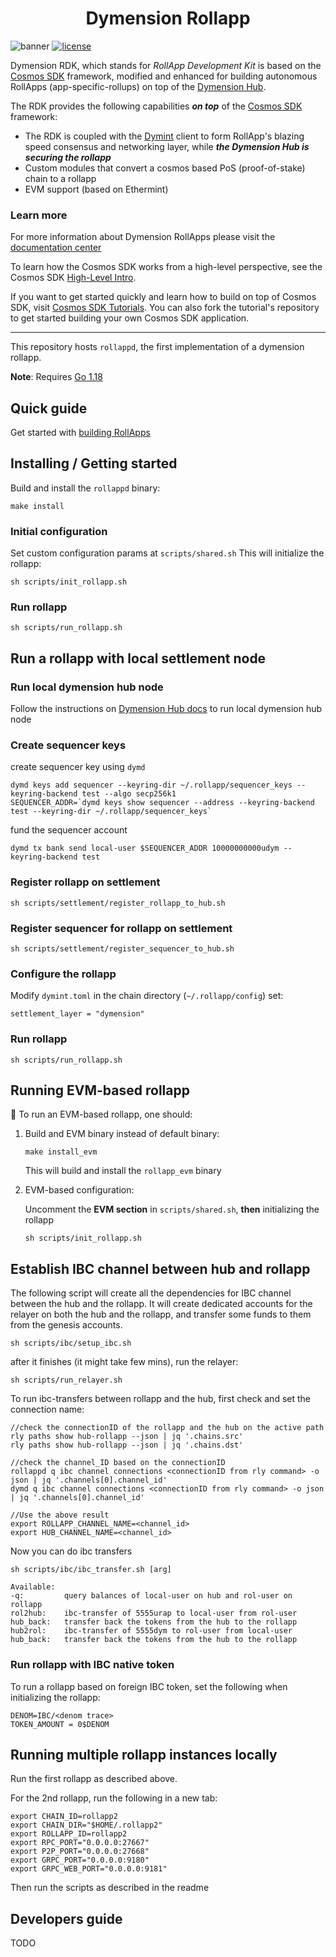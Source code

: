 <h1 align="center">Dymension Rollapp</h1>

![banner](https://user-images.githubusercontent.com/109034310/204804891-bdc0f7bc-4b17-4b4a-99ff-25153d3887ee.jpg)
[![license](https://img.shields.io/github/license/cosmos/cosmos-sdk.svg#thumbnail)](https://github.com/dymensionxyz/rdk/blob/main/LICENSE)

Dymension RDK, which stands for *RollApp Development Kit* is based on the [Cosmos SDK](https://github.com/cosmos/cosmos-sdk) framework, modified and enhanced for building autonomous RollApps (app-specific-rollups) on top of the [Dymension Hub](https://github.com/dymensionxyz/dymension).

The RDK provides the following capabilities ***on top*** of the [Cosmos SDK](https://github.com/cosmos/cosmos-sdk) framework:

* The RDK is coupled with the [Dymint](https://github.com/dymensionxyz/dymint) client to form RollApp's blazing speed consensus and networking layer, while ***the Dymension Hub is securing the rollapp***
* Custom modules that convert a cosmos based PoS (proof-of-stake) chain to a rollapp
* EVM support (based on Ethermint)

### Learn more

For more information about Dymension RollApps please visit the [documentation center](https://docs.dymension.xyz/)

To learn how the Cosmos SDK works from a high-level perspective, see the Cosmos SDK [High-Level Intro](https://docs.cosmos.network/main/intro/overview.html).

If you want to get started quickly and learn how to build on top of Cosmos SDK, visit [Cosmos SDK Tutorials](https://tutorials.cosmos.network). You can also fork the tutorial's repository to get started building your own Cosmos SDK application.

---

This repository hosts `rollappd`, the first implementation of a dymension rollapp.

**Note**: Requires [Go 1.18](https://go.dev/)

## Quick guide

Get started with [building RollApps](https://docs.dymension.xyz/develop/get-started/setup)

## Installing / Getting started

Build and install the ```rollappd``` binary:

```shell
make install
```

### Initial configuration

Set custom configuration params at `scripts/shared.sh`
This will initialize the rollapp:

```shell
sh scripts/init_rollapp.sh
```

### Run rollapp

```shell
sh scripts/run_rollapp.sh
```

## Run a rollapp with local settlement node

### Run local dymension hub node

Follow the instructions on [Dymension Hub docs](https://docs.dymension.xyz/develop/get-started/run-base-layers) to run local dymension hub node

### Create sequencer keys

create sequencer key using `dymd`

```shell
dymd keys add sequencer --keyring-dir ~/.rollapp/sequencer_keys --keyring-backend test --algo secp256k1
SEQUENCER_ADDR=`dymd keys show sequencer --address --keyring-backend test --keyring-dir ~/.rollapp/sequencer_keys`
```

fund the sequencer account

```shell
dymd tx bank send local-user $SEQUENCER_ADDR 10000000000udym --keyring-backend test
```

### Register rollapp on settlement

```shell
sh scripts/settlement/register_rollapp_to_hub.sh
```

### Register sequencer for rollapp on settlement

```shell
sh scripts/settlement/register_sequencer_to_hub.sh
```

### Configure the rollapp

Modify `dymint.toml` in the chain directory (`~/.rollapp/config`)
set:

```shell
settlement_layer = "dymension"

```

### Run rollapp

```shell
sh scripts/run_rollapp.sh
```

## Running EVM-based rollapp

:construction:  To run an EVM-based rollapp, one should:

1. Build and EVM binary instead of default binary:

    ```shell
    make install_evm
    ```

    This will build and install the ```rollapp_evm``` binary

2. EVM-based configuration:

    Uncomment the **EVM section** in `scripts/shared.sh`, **then** initializing the rollapp

    ```shell
    sh scripts/init_rollapp.sh
    ```

## Establish IBC channel between hub and rollapp

The following script will create all the dependencies for IBC channel between the hub and the rollapp.
It will create dedicated accounts for the relayer on both the hub and the rollapp, and transfer some funds to them from the genesis accounts.

```shell
sh scripts/ibc/setup_ibc.sh
```

after it finishes (it might take few mins), run the relayer:

```shell
sh scripts/run_relayer.sh
```

To run ibc-transfers between rollapp and the hub,
first check and set the connection name:

```shell
//check the connectionID of the rollapp and the hub on the active path
rly paths show hub-rollapp --json | jq '.chains.src'
rly paths show hub-rollapp --json | jq '.chains.dst'

//check the channel_ID based on the connectionID
rollappd q ibc channel connections <connectionID from rly command> -o json | jq '.channels[0].channel_id'
dymd q ibc channel connections <connectionID from rly command> -o json | jq '.channels[0].channel_id'

//Use the above result
export ROLLAPP_CHANNEL_NAME=<channel_id>
export HUB_CHANNEL_NAME=<channel_id>
```

Now you can do ibc transfers

```shell
sh scripts/ibc/ibc_transfer.sh [arg]

Available:
-q:         query balances of local-user on hub and rol-user on rollapp
rol2hub:    ibc-transfer of 5555urap to local-user from rol-user
hub_back:   transfer back the tokens from the hub to the rollapp
hub2rol:    ibc-transfer of 5555dym to rol-user from local-user
hub_back:   transfer back the tokens from the hub to the rollapp
```

### Run rollapp with IBC native token

To run a rollapp based on foreign IBC token, set the following when initializing the rollapp:

```shell
DENOM=IBC/<denom trace>
TOKEN_AMOUNT = 0$DENOM
```

## Running multiple rollapp instances locally

Run the first rollapp as described above.

For the 2nd rollapp, run the following in a new tab:

```shell
export CHAIN_ID=rollapp2
export CHAIN_DIR="$HOME/.rollapp2"
export ROLLAPP_ID=rollapp2
export RPC_PORT="0.0.0.0:27667"
export P2P_PORT="0.0.0.0:27668"
export GRPC_PORT="0.0.0.0:9180"
export GRPC_WEB_PORT="0.0.0.0:9181"
```

Then run the scripts as described in the readme

## Developers guide

TODO

